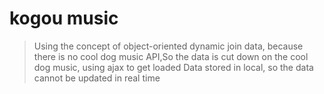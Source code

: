 # kogou music


>Using the concept of object-oriented dynamic join data, because there is no cool dog music API,So the data is cut down on the cool dog music, using ajax to get loaded
Data stored in local, so the data cannot be updated in real time
